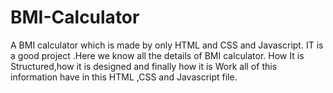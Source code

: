# BMI-Calculator
A  BMI calculator which is made by only HTML and CSS and Javascript.
IT is a good project .Here we know all the details of BMI calculator.
How It is Structured,how it is designed and finally how it is Work all of this information have in this  HTML ,CSS and Javascript file.
